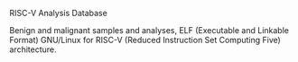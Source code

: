 RISC-V Analysis Database

Benign and malignant samples and analyses, ELF (Executable and Linkable Format) GNU/Linux for RISC-V (Reduced Instruction Set Computing Five) architecture.
